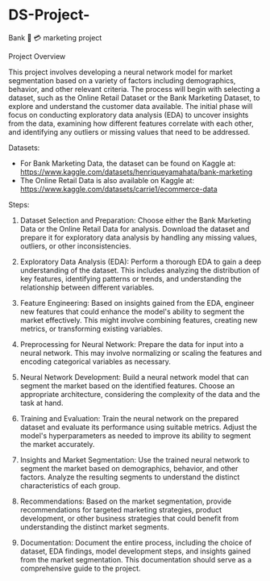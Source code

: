# DS-Project-
Bank 🏧 💳 marketing project 

Project Overview

This project involves developing a neural network model for market segmentation based on a variety of factors including demographics, behavior, and other relevant criteria. The process will begin with selecting a dataset, such as the Online Retail Dataset or the Bank Marketing Dataset, to explore and understand the customer data available. The initial phase will focus on conducting exploratory data analysis (EDA) to uncover insights from the data, examining how different features correlate with each other, and identifying any outliers or missing values that need to be addressed.

Datasets:
- For Bank Marketing Data, the dataset can be found on Kaggle at: https://www.kaggle.com/datasets/henriqueyamahata/bank-marketing
- The Online Retail Data is also available on Kaggle at: https://www.kaggle.com/datasets/carrie1/ecommerce-data

Steps:

1. Dataset Selection and Preparation: Choose either the Bank Marketing Data or the Online Retail Data for analysis. Download the dataset and prepare it for exploratory data analysis by handling any missing values, outliers, or other inconsistencies.

2. Exploratory Data Analysis (EDA): Perform a thorough EDA to gain a deep understanding of the dataset. This includes analyzing the distribution of key features, identifying patterns or trends, and understanding the relationship between different variables.

3. Feature Engineering: Based on insights gained from the EDA, engineer new features that could enhance the model's ability to segment the market effectively. This might involve combining features, creating new metrics, or transforming existing variables.

4. Preprocessing for Neural Network: Prepare the data for input into a neural network. This may involve normalizing or scaling the features and encoding categorical variables as necessary.

5. Neural Network Development: Build a neural network model that can segment the market based on the identified features. Choose an appropriate architecture, considering the complexity of the data and the task at hand.

6. Training and Evaluation: Train the neural network on the prepared dataset and evaluate its performance using suitable metrics. Adjust the model's hyperparameters as needed to improve its ability to segment the market accurately.

7. Insights and Market Segmentation: Use the trained neural network to segment the market based on demographics, behavior, and other factors. Analyze the resulting segments to understand the distinct characteristics of each group.

8. Recommendations: Based on the market segmentation, provide recommendations for targeted marketing strategies, product development, or other business strategies that could benefit from understanding the distinct market segments.

9. Documentation: Document the entire process, including the choice of dataset, EDA findings, model development steps, and insights gained from the market segmentation. This documentation should serve as a comprehensive guide to the project.
